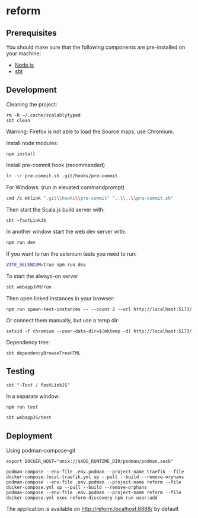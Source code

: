 # reform

## Prerequisites

You should make sure that the following components are pre-installed on your machine:

 - [Node.js](https://nodejs.org/en/download/)
 - [sbt](https://www.scala-sbt.org/)

## Development

Cleaning the project:
```
rm -R ~/.cache/scalablytyped
sbt clean
```

Warning: Firefox is not able to load the Source maps, use Chromium.

Install node modules:
```
npm install
```

Install pre-commit hook (recommended)

```bash
ln -sr pre-commit.sh .git/hooks/pre-commit
```
For Windows: (run in elevated commandprompt)
```bash
cmd /c mklink ".git\\hooks\\pre-commit" "..\\..\\pre-commit.sh"
```

Then start the Scala.js build server with:
```bash
sbt ~fastLinkJS
```

In another window start the web dev server with:
```bash
npm run dev
```

If you want to run the selenium tests you need to run:
```bash
VITE_SELENIUM=true npm run dev
```

To start the always-on server
```bash
sbt webappJVM/run
```

Then open linked instances in your browser:

```
npm run spawn-test-instances -- --count 2 --url http://localhost:5173/
```

Or connect them manually, but use a temp dir:

```
setsid -f chromium --user-data-dir=$(mktemp -d) http://localhost:5173/
```

Dependency tree:
```
sbt dependencyBrowseTreeHTML
```

## Testing

```
sbt "~Test / fastLinkJS"
```

In a separate window:
```
npm run test
```

```bash
sbt webappJS/test
```

## Deployment

Using podman-compose-git
```
export DOCKER_HOST="unix://$XDG_RUNTIME_DIR/podman/podman.sock"

podman-compose --env-file .env.podman --project-name traefik --file docker-compose-local-traefik.yml up --pull --build --remove-orphans
podman-compose --env-file .env.podman --project-name reform --file docker-compose.yml up --pull --build --remove-orphans
podman-compose --env-file .env.podman --project-name reform --file docker-compose.yml exec reform-discovery npm run user:add
```

The application is available on http://reform.localhost:8888/ by default
